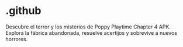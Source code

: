 # .github
Descubre el terror y los misterios de Poppy Playtime Chapter 4 APK. Explora la fábrica abandonada, resuelve acertijos y sobrevive a nuevos horrores.
